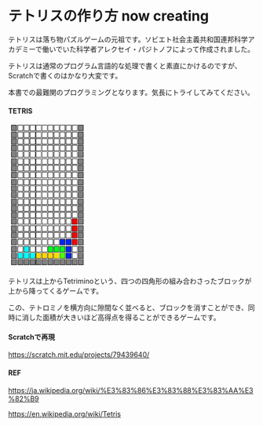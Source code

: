 # テトリスの作り方 now creating

テトリスは落ち物パズルゲームの元祖です。ソビエト社会主義共和国連邦科学アカデミーで働いでいた科学者アレクセイ・パジトノフによって作成されました。


テトリスは通常のプログラム言語的な処理で書くと素直にかけるのですが、Scratchで書くのはかなり大変です。

本書での最難関のプログラミングとなります。気長にトライしてみてください。


#### TETRIS
![](board_4.png)

テトリスは上からTetriminoという、四つの四角形の組み合わさったブロックが上から降ってくるゲームです。


この、テトロミノを横方向に隙間なく並べると、ブロックを消すことができ、同時に消した面積が大きいほど高得点を得ることができるゲームです。




#### Scratchで再現

https://scratch.mit.edu/projects/79439640/





#### REF



https://ja.wikipedia.org/wiki/%E3%83%86%E3%83%88%E3%83%AA%E3%82%B9

https://en.wikipedia.org/wiki/Tetris
